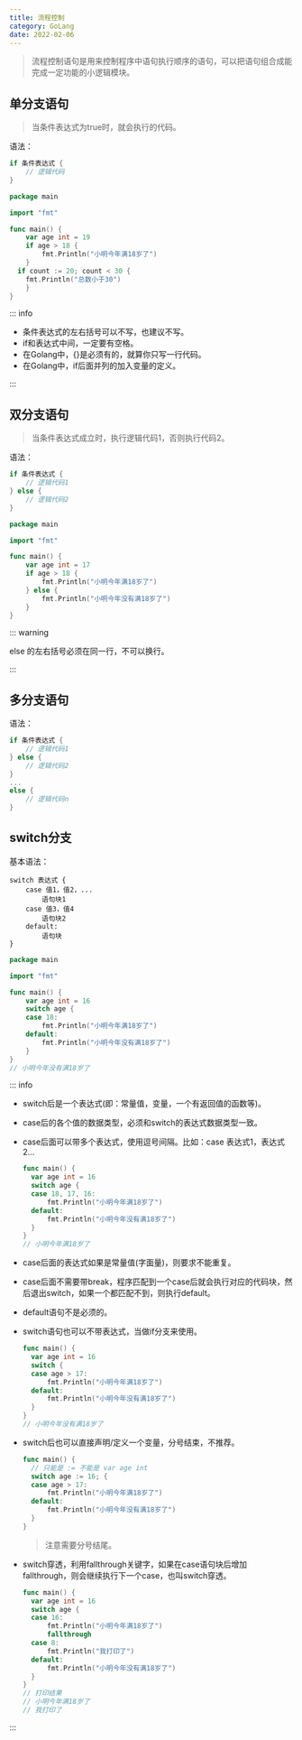 ```yaml
---
title: 流程控制
category: GoLang
date: 2022-02-06
---
```


> 流程控制语句是用来控制程序中语句执行顺序的语句，可以把语句组合成能完成一定功能的小逻辑模块。

## 单分支语句

> 当条件表达式为true时，就会执行的代码。

语法：

```go
if 条件表达式 {
	// 逻辑代码
}
```

```go
package main

import "fmt"

func main() {
	var age int = 19
	if age > 18 {
		fmt.Println("小明今年满18岁了")
	}
  if count := 20; count < 30 {
    fmt.Println("总数小于30")
	}
}
```

::: info

- 条件表达式的左右括号可以不写，也建议不写。
- if和表达式中间，一定要有空格。
- 在Golang中，{}是必须有的，就算你只写一行代码。
- 在Golang中，if后面并列的加入变量的定义。

:::

## 双分支语句

> 当条件表达式成立时，执行逻辑代码1，否则执行代码2。

语法：

```go
if 条件表达式 {
	// 逻辑代码1
} else {
	// 逻辑代码2
}
```

```go
package main

import "fmt"

func main() {
	var age int = 17
	if age > 18 {
		fmt.Println("小明今年满18岁了")
	} else {
		fmt.Println("小明今年没有满18岁了")
	}
}
```

::: warning

else 的左右括号必须在同一行，不可以换行。

:::

## 多分支语句

语法：

```go
if 条件表达式 {
	// 逻辑代码1
} else {
	// 逻辑代码2
}
...
else {
	// 逻辑代码n
}
```

## switch分支

基本语法：

```
switch 表达式 {
	case 值1，值2，...
		语句块1
	case 值3，值4
		语句块2
	default: 
		语句块
}
```

```go
package main

import "fmt"

func main() {
	var age int = 16
	switch age {
	case 18:
		fmt.Println("小明今年满18岁了")
	default:
		fmt.Println("小明今年没有满18岁了")
	}
}
// 小明今年没有满18岁了
```

::: info

- switch后是一个表达式(即：常量值，变量，一个有返回值的函数等)。

- case后的各个值的数据类型，必须和switch的表达式数据类型一致。

- case后面可以带多个表达式，使用逗号间隔。比如：case 表达式1，表达式2...

  ```go
  func main() {
  	var age int = 16
  	switch age {
  	case 18, 17, 16:
  		fmt.Println("小明今年满18岁了")
  	default:
  		fmt.Println("小明今年没有满18岁了")
  	}
  }
  // 小明今年满18岁了
  ```

- case后面的表达式如果是常量值(字面量)，则要求不能重复。

- case后面不需要带break，程序匹配到一个case后就会执行对应的代码块，然后退出switch，如果一个都匹配不到，则执行default。

- default语句不是必须的。

- switch语句也可以不带表达式，当做if分支来使用。

  ```go
  func main() {
  	var age int = 16
  	switch {
  	case age > 17:
  		fmt.Println("小明今年满18岁了")
  	default:
  		fmt.Println("小明今年没有满18岁了")
  	}
  }
  // 小明今年没有满18岁了
  ```

- switch后也可以直接声明/定义一个变量，分号结束，不推荐。

  ```go
  func main() {
    // 只能是 := 不能是 var age int
  	switch age := 16; {
  	case age > 17:
  		fmt.Println("小明今年满18岁了")
  	default:
  		fmt.Println("小明今年没有满18岁了")
  	}
  }
  ```

  > 注意需要分号结尾。

- switch穿透，利用fallthrough关键字，如果在case语句块后增加fallthrough，则会继续执行下一个case，也叫switch穿透。

  ```go
  func main() {
  	var age int = 16
  	switch age {
  	case 16:
  		fmt.Println("小明今年满18岁了")
  		fallthrough
  	case 8:
  		fmt.Println("我打印了")
  	default:
  		fmt.Println("小明今年没有满18岁了")
  	}
  }
  // 打印结果
  // 小明今年满18岁了
  // 我打印了
  ```

:::